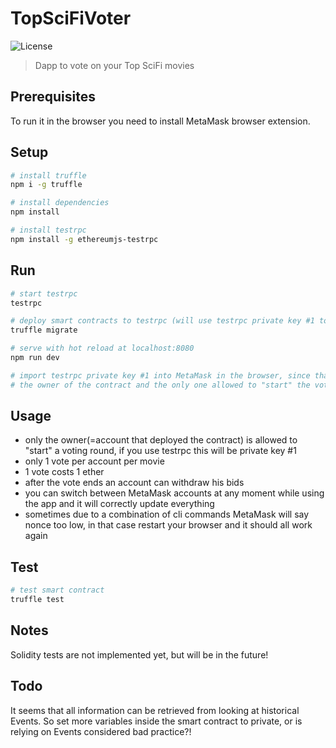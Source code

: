 # TopSciFiVoter

![License](https://img.shields.io/github/license/rmi7/topscifivoter.svg?style=flat-square)

> Dapp to vote on your Top SciFi movies

## Prerequisites

To run it in the browser you need to install MetaMask browser extension.

## Setup

``` bash
# install truffle
npm i -g truffle

# install dependencies
npm install

# install testrpc
npm install -g ethereumjs-testrpc
```

## Run

```bash
# start testrpc
testrpc

# deploy smart contracts to testrpc (will use testrpc private key #1 to deploy)
truffle migrate

# serve with hot reload at localhost:8080
npm run dev

# import testrpc private key #1 into MetaMask in the browser, since that
# the owner of the contract and the only one allowed to "start" the voting round
```

## Usage
- only the owner(=account that deployed the contract) is allowed to "start" a voting round,
  if you use testrpc this will be private key \#1
- only 1 vote per account per movie
- 1 vote costs 1 ether
- after the vote ends an account can withdraw his bids
- you can switch between MetaMask accounts at any moment while using the app and
  it will correctly update everything
- sometimes due to a combination of cli commands MetaMask will say nonce too low,
  in that case restart your browser and it should all work again

## Test

```bash
# test smart contract
truffle test
```

## Notes

Solidity tests are not implemented yet, but will be in the future!

## Todo

It seems that all information can be retrieved from looking at historical Events.
So set more variables inside the smart contract to private, or is relying on Events
considered bad practice?!
